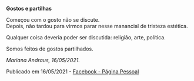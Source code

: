 **Gostos e partilhas**

Começou com o gosto não se discute.  
Depois, não tardou para virmos parar nesse manancial de tristeza estética.

Qualquer coisa deveria poder ser discutida: religião, arte, política.  

Somos feitos de gostos partilhados.  

*Mariana Andraus, 16/05/2021.*

Publicado em 16/05/2021 - [Facebook - Página Pessoal](https://www.facebook.com/photo/?fbid=10160880257597678&set=a.10151642957737678)

